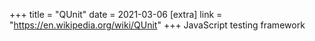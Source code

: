 +++
title = "QUnit"
date = 2021-03-06
[extra]
link = "https://en.wikipedia.org/wiki/QUnit"
+++
JavaScript testing framework

